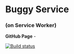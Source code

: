 # Buggy Service
### (on Service Worker)

**GitHub Page** - 

[![Build status](https://ci.appveyor.com/api/projects/status/x1gqnq6be3wdoe3o?svg=true)](https://ci.appveyor.com/project/dmiweb/buggy-service)